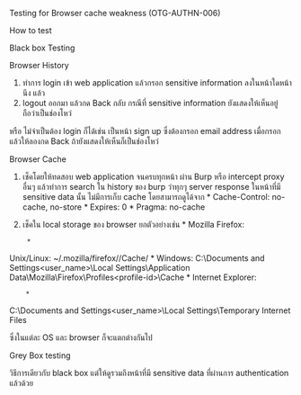 Testing for Browser cache weakness (OTG-AUTHN-006)

How to test

Black box Testing

Browser History

1. ทำการ login เข้า web application แล้วกรอก sensitive information ลงในหน้าใดหน้านึง แล้ว
2. logout ออกมา แล้วกด Back กลับ กรณีที่ sensitive information ยังแสดงให้เห็นอยู่ ถือว่าเป็นช่องโหว่

หรือ ไม่จำเป็นต้อง login ก็ได้เช่น เป็นหน้า sign up ซึ่งต้องกรอก email address เมื่อกรอกแล้วให้ลองกด Back ถ้ายังแสดงให้เห็นก็เป็นช่องโหว่

Browser Cache

1. เช็คโดยให้ทดสอบ web application จนครบทุกหน้า ผ่าน Burp หรือ intercept proxy อื่นๆ แล้วทำการ search ใน history ของ burp ว่าทุกๆ server response ในหน้าที่มี sensitive data นั้น ไม่มีการเก็บ cache โดยสามารถดูได้จาก
	* 
Cache-Control: no-cache, no-store
	* 
Expires: 0
	* 
Pragma: no-cache



2. เช็คใน local storage ของ browser ยกตัวอย่างเช่น
	* 
Mozilla Firefox:

		* 
Unix/Linux: ~/.mozilla/firefox/<profile-id>/Cache/
		* 
Windows: C:\Documents and Settings\<user_name>\Local Settings\Application Data\Mozilla\Firefox\Profiles\<profile-id>\Cache
	* 
Internet Explorer:

		* 
C:\Documents and Settings\<user_name>\Local Settings\Temporary Internet Files



ซึ่งในแต่ละ OS และ browser ก็จะแตกต่างกันไป

Grey Box testing

วิธีการเดียวกับ black box แต่ให้ดูรวมถึงหน้าที่มี sensitive data ที่ผ่านการ authentication แล้วด้วย
